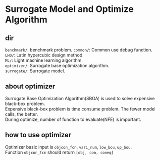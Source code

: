 # Surrogate Model and Optimize Algorithm

## dir

`benchmark/`: benchmark problem. 
`common/`: Common use debug function.  
`LHD/`: Latin hypercubic design method.  
`ML/`: Light machine learning algorithm.  
`optimizer/`: Surrogate base optimization algorithm.  
`surrogate/`: Surrogate model.  

## about optimizer

Surrogate Base Optimization Algorithm(SBOA) is used to solve expensive black-box problem.  
Expensive black-box problem is time consume problem. The fewer model calls, the better.  
During optimize, number of function to evaluate(NFE) is important.

## how to use optimizer

Optimizer basic input is `objcon_fcn`, `vari_num`, `low_bou`, `up_bou`.  
Function `objcon_fcn` should return `[obj, con, coneq]`  
 